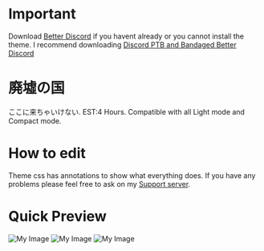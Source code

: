 # Important

Download [Better Discord](https://github.com/rauenzi/BetterDiscordApp/releases) if you havent already or you cannot install the theme. I recommend downloading [Discord PTB and Bandaged Better Discord](https://drive.google.com/drive/folders/1tJVDr2MBInkcYpwVtGYyY5UfNNDTXxbL?usp=sharing)

# 廃墟の国
ここに来ちゃいけない. EST:4 Hours. Compatible with all Light mode and Compact mode.

# How to edit

Theme css has annotations to show what everything does. If you have any problems please feel free to ask on my [Support server](https://discord.gg/HRDN6x9).
 
# Quick Preview
![My Image](https://puu.sh/BzzSa/b554ce9186.jpg)
![My Image](https://puu.sh/BzzSl/172c2962de.jpg)
![My Image](https://puu.sh/BzzSC/fb3685dbdb.jpg)
